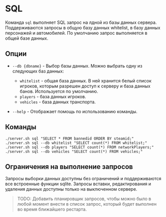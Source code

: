 # SQL
Команда `sql` выполняет SQL запрос на лдной из базы данных сервера. Поддерживаются запросы в общую базу данных whitelist, в базу данных персонажей и автомобилей. По умолчанию запрос выполняется в общей базе данных.

## Опции

* `--db {dbname}` - Выбор базы данных. Можно выбрать одну из следующих баз данных: 
  * `whitelist` - общая база данных. В ней хранится белый список игроков, которым разрешен доступ к серверу и база данных банов. Используется по умолчанию.
  * `players` - база данных игроков.
  * `vehicles` - база данных транспорта.

* `--help` - Отображает помощь по использованию команды.

## Команды

    ./server.sh sql "SELECT * FROM bannedid ORDER BY steamid;"
    ./server.sh sql --db whitelist "SELECT count(*) FROM whitelist;"
    ./server.sh sql --db players "SELECT count(*) FROM networkPlayers;"
    ./server.sh sql --db vehicles "SELECT count(*) FROM vehicles;"

## Ограничения на выполнение запросов
Запросы выборки данных доступны без ограничений и поддерживаются все встроенные функции sqlite. Запросы вставки, редактирования и удаления данных доступны только на выключенном сервере. 

> TODO: Добавить планировщик запросов, чтобы можно было в любой момент внести в список запрос, который будет выполнен во время ближайшего рестарта.
